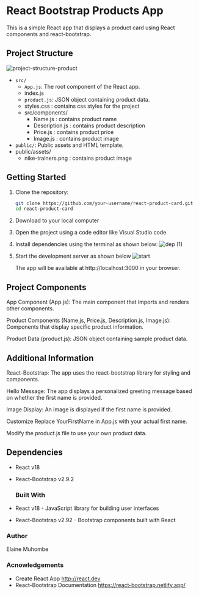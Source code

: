 # React Bootstrap Products App

This is a simple React app that displays a product card using React components and react-bootstrap.

## Project Structure
![project-structure-product](https://github.com/elamuhombe/gomycode-JSX-React-checkpoint/assets/10416177/2aaa3b23-9be6-4435-9c6f-88b5cbcfc4df)


- `src/`
  - `App.js`: The root component of the React app.
  - index.js
  - `product.js`: JSON object containing product data.
  - styles.css : contains css styles for the project
  - src/components/
      - Name.js : contains product name
      - Description.js : contains product description
      - Price.js : contains product price
      - Image.js : contains product image
- `public/`: Public assets and HTML template.
-  public/assets/
      - nike-trainers.png : contains product image

## Getting Started

1. Clone the repository:

   ```bash
   git clone https://github.com/your-username/react-product-card.git
   cd react-product-card
2. Download to your local computer
3. Open the project using a code editor like Visual Studio code
4. Install dependencies using the terminal as shown below:
   ![dep (1)](https://github.com/elamuhombe/gomycode-JSX-React-checkpoint/assets/10416177/fef7374b-a9cf-4845-bbb6-73563f7668e3)

6. Start the development server as shown below
   ![start](https://github.com/elamuhombe/gomycode-JSX-React-checkpoint/assets/10416177/b9d02ee6-f625-4ca1-90d6-7436835d5dec)

   The app will be available at http://localhost:3000 in your browser.

## Project Components
App Component (App.js): The main component that imports and renders other components.

Product Components (Name.js, Price.js, Description.js, Image.js): Components that display specific product information.

Product Data (product.js): JSON object containing sample product data.

## Additional Information
React-Bootstrap: The app uses the react-bootstrap library for styling and components.

Hello Message: The app displays a personalized greeting message based on whether the first name is provided.

Image Display: An image is displayed if the first name is provided.

Customize
Replace YourFirstName in App.js with your actual first name.

Modify the product.js file to use your own product data.

## Dependencies
- React v18
- React-Bootstrap v2.9.2

  ### Built With
- React v18 - JavaScript library for building user interfaces
- React-Bootstrap v2.92 - Bootstrap components built with React

### Author
Elaine Muhombe

### Acnowledgements
- Create React App http://react.dev
- React-Bootstrap Documentation https://react-bootstrap.netlify.app/
  


